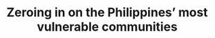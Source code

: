 ---
layout: page
title: Zeroing in on the Philippines’ most vulnerable communities
description: Mapping vulnerable communities using deep learning, daytime satellite images, and nighttime lights.
img: assets/img/project_preview/project-03.jpg
redirect: https://stories.thinkingmachin.es/using-transfer-learning-and-satellite-imagery-to-map-poverty-in-the-philippines/
importance: 5
github: https://github.com/thinkingmachines/ph-poverty-mapping
category: machine-learning
---